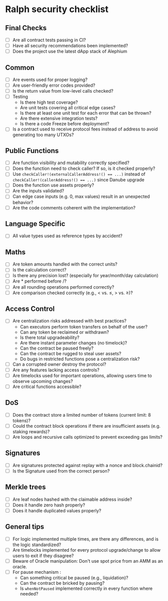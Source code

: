 # Ralph security checklist

## Final Checks
- [ ] Are all contract tests passing in CI?
- [ ] Have all security recommendations been implemented?
- [ ] Does the project use the latest dApp stack of Alephium

## Common
- [ ] Are events used for proper logging?
- [ ] Are user-friendly error codes provided?
- [ ] Is the return value from low-level calls checked?
- [ ] Testing
  * Is there high test coverage?
  * Are unit tests covering all critical edge cases?
  * Is there at least one unit test for each error that can be thrown?
  * Are there extensive integration tests?
  * Is there a code Freeze before deployment?
- [ ] Is a contract used to receive protocol fees instead of address to avoid generating too many UTXOs?

## Public Functions
- [ ] Are function visibility and mutability correctly specified?
- [ ] Does the function need to check caller? If so, is it checked properly?
- [ ] Use `checkCaller!(externalCallerAddress!() == ...)` instead of `checkCaller!(callerAddress!() == ...)` since Danube upgrade
- [ ] Does the function use assets properly?
- [ ] Are the inputs validated?
- [ ] Can edge case inputs (e.g. 0, max values) result in an unexpected behavior?
- [ ] Are the code comments coherent with the implementation?

## Language Specific
- [ ] All value types used as reference types by accident?

## Maths

- [ ] Are token amounts handled with the correct units?
- [ ] Is the calculation correct?
- [ ] Is there any precision lost? (especially for year/month/day calculation)
- [ ] Are * performed before /?
- [ ] Are all rounding operations performed correctly?
- [ ] Are comparison checked correctly (e.g., < vs. ≤, > vs. ≥)?

## Access Control

- [ ] Are centralization risks addressed with best practices?
  * Can executors perform token transfers on behalf of the user?
  * Can any token be reclaimed or withdrawn?
  * Is there total upgradeability?
  * Are there instant parameter changes (no timelock)?
  * Can the contract be paused freely?
  * Can the contract be rugged to steal user assets?
  * Do bugs in restricted functions pose a centralization risk?
- [ ] Can a corrupted owner destroy the protocol?
- [ ] Are any features lacking access controls?
- [ ] Are timelocks used for important operations, allowing users time to observe upcoming changes?
- [ ] Are critical functions accessible?

## DoS
- [ ] Does the contract store a limited number of tokens (current limit: 8 tokens)?
- [ ] Could the contract block operations if there are insufficient assets (e.g. staking rewards)?
- [ ] Are loops and recursive calls optimized to prevent exceeding gas limits?

## Signatures
- [ ] Are signatures protected against replay with a nonce and block.chainid?
- [ ] Is the Signature used from the correct person?

## Merkle trees
- [ ] Are leaf nodes hashed with the claimable address inside?
- [ ] Does it handle zero hash properly?
- [ ] Does it handle duplicated values properly?

## General tips
- [ ] For logic implemented multiple times, are there any differences, and is the logic standardized?
- [ ] Are timelocks implemented for every protocol upgrade/change to allow users to exit if they disagree?
- [ ] Beware of Oracle manipulation: Don't use spot price from an AMM as an oracle.
- [ ] For pause mechanism :
  * Can something critical be paused (e.g., liquidation)?
  * Can the contract be bricked by pausing?
  * Is `whenNotPaused` implemented correctly in every function where needed?
